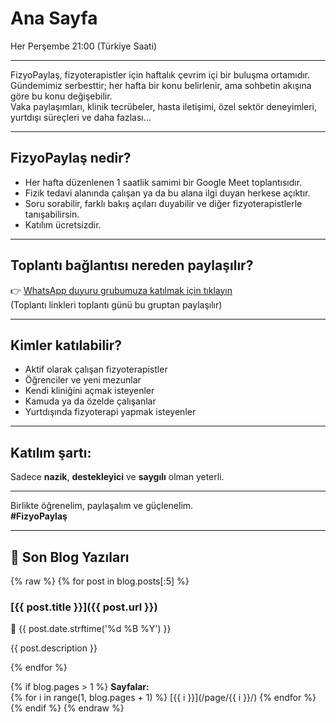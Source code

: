 # Ana Sayfa

Her Perşembe 21:00 (Türkiye Saati)

---

FizyoPaylaş, fizyoterapistler için haftalık çevrim içi bir buluşma ortamıdır.  
Gündemimiz serbesttir; her hafta bir konu belirlenir, ama sohbetin akışına göre bu konu değişebilir.  
Vaka paylaşımları, klinik tecrübeler, hasta iletişimi, özel sektör deneyimleri, yurtdışı süreçleri ve daha fazlası...

---

## FizyoPaylaş nedir?

- Her hafta düzenlenen 1 saatlik samimi bir Google Meet toplantısıdır.
- Fizik tedavi alanında çalışan ya da bu alana ilgi duyan herkese açıktır.
- Soru sorabilir, farklı bakış açıları duyabilir ve diğer fizyoterapistlerle tanışabilirsin.
- Katılım ücretsizdir.

---

## Toplantı bağlantısı nereden paylaşılır?

👉 [WhatsApp duyuru grubumuza katılmak için tıklayın](https://chat.whatsapp.com/DoQDwhhGB1N18IXJ8aJgsZ)  
(Toplantı linkleri toplantı günü bu gruptan paylaşılır)

---

## Kimler katılabilir?

- Aktif olarak çalışan fizyoterapistler
- Öğrenciler ve yeni mezunlar
- Kendi kliniğini açmak isteyenler
- Kamuda ya da özelde çalışanlar
- Yurtdışında fizyoterapi yapmak isteyenler

---

## Katılım şartı:

Sadece **nazik**, **destekleyici** ve **saygılı** olman yeterli.

---

Birlikte öğrenelim, paylaşalım ve güçlenelim.  
**#FizyoPaylaş**

---

## 📝 Son Blog Yazıları

{% raw %}
{% for post in blog.posts[:5] %}
### [{{ post.title }}]({{ post.url }})
📅 {{ post.date.strftime('%d %B %Y') }}

{{ post.description }}

{% endfor %}

{% if blog.pages > 1 %}
**Sayfalar:**  
{% for i in range(1, blog.pages + 1) %}
[{{ i }}](/page/{{ i }}/) 
{% endfor %}
{% endif %}
{% endraw %}